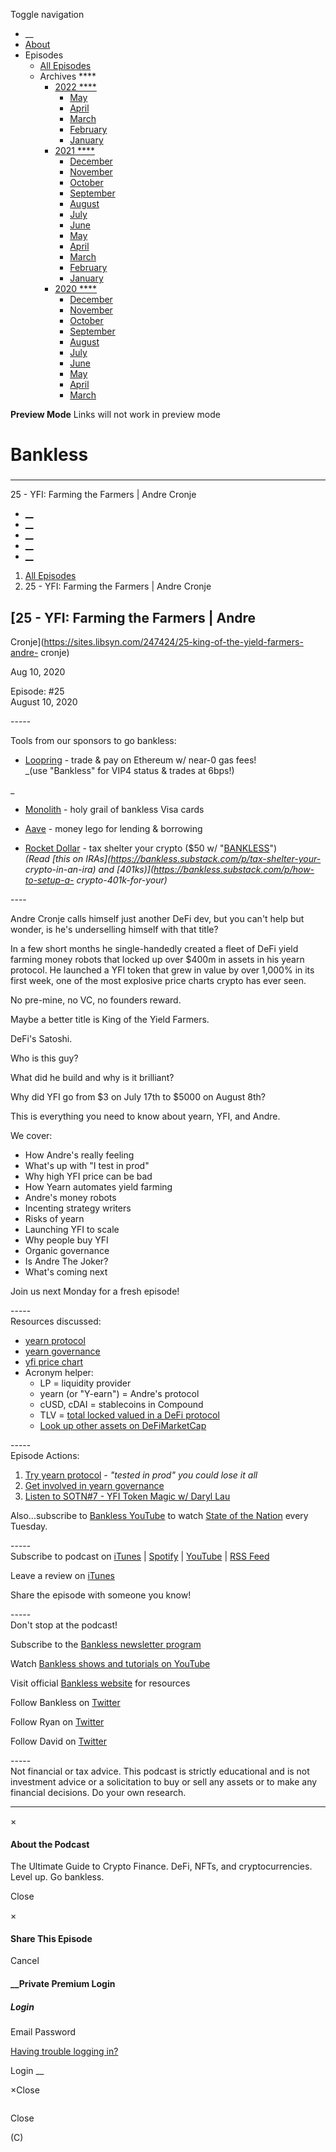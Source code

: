 Toggle navigation [](/247424 "Home Page")

  * __
  * [About]()
  * Episodes 
    * [All Episodes](/247424)
    * Archives ****
      * [2022 ****](/247424/2022)
        * [May](/247424/2022/05)
        * [April](/247424/2022/04)
        * [March](/247424/2022/03)
        * [February](/247424/2022/02)
        * [January](/247424/2022/01)
      * [2021 ****](/247424/2021)
        * [December](/247424/2021/12)
        * [November](/247424/2021/11)
        * [October](/247424/2021/10)
        * [September](/247424/2021/09)
        * [August](/247424/2021/08)
        * [July](/247424/2021/07)
        * [June](/247424/2021/06)
        * [May](/247424/2021/05)
        * [April](/247424/2021/04)
        * [March](/247424/2021/03)
        * [February](/247424/2021/02)
        * [January](/247424/2021/01)
      * [2020 ****](/247424/2020)
        * [December](/247424/2020/12)
        * [November](/247424/2020/11)
        * [October](/247424/2020/10)
        * [September](/247424/2020/09)
        * [August](/247424/2020/08)
        * [July](/247424/2020/07)
        * [June](/247424/2020/06)
        * [May](/247424/2020/05)
        * [April](/247424/2020/04)
        * [March](/247424/2020/03)

**Preview Mode** Links will not work in preview mode

# Bankless

###

* * *

25 - YFI: Farming the Farmers | Andre Cronje

  * [__](http://twitter.com/banklesshq "Visit Us on Twitter")
  * [__](mailto:ryan@mythos.capital "Email This Podcast")
  * [__](http://feeds.libsyn.com/247424/rss "Subscribe to RSS Feed")
  * [__](https://podcasts.apple.com/us/podcast/bankless/id1499409058?ls=1 "Listen on Apple Podcasts")
  * [__](https://open.spotify.com/show/41TNnXSv5ExcQSzEGLlGhy "Listen on Spotify")

  1. [All Episodes](/247424)
  2. 25 - YFI: Farming the Farmers | Andre Cronje

## [25 - YFI: Farming the Farmers | Andre
Cronje](https://sites.libsyn.com/247424/25-king-of-the-yield-farmers-andre-
cronje)

Aug 10, 2020

Episode: #25  
August 10, 2020

\-----

Tools from our sponsors to go bankless:

  * [Loopring](https://bankless.cc/loopring-VIP) \- trade & pay on Ethereum w/ near-0 gas fees!  
_(use "Bankless" for VIP4 status & trades at 6bps!)  
  
_

  * [Monolith](https://bankless.cc/3e2TG4E) \- holy grail of bankless Visa cards  
  

  * [Aave](https://bankless.cc/aave) \- money lego for lending & borrowing  
  

  * [Rocket Dollar](https://bankless.cc/2C57MVW) \- tax shelter your crypto ($50 w/ "[BANKLESS](https://bankless.cc/2C57MVW)")  
_(Read  [this on IRAs](https://bankless.substack.com/p/tax-shelter-your-
crypto-in-an-ira) and [401ks)](https://bankless.substack.com/p/how-to-setup-a-
crypto-401k-for-your)_

\----

Andre Cronje calls himself just another DeFi dev, but you can't help but
wonder, is he's underselling himself with that title?

In a few short months he single-handedly created a fleet of DeFi yield farming
money robots that locked up over $400m in assets in his yearn protocol. He
launched a YFI token that grew in value by over 1,000% in its first week, one
of the most explosive price charts crypto has ever seen.

No pre-mine, no VC, no founders reward.

Maybe a better title is King of the Yield Farmers.

DeFi's Satoshi.  

Who is this guy?

What did he build and why is it brilliant?

Why did YFI go from $3 on July 17th to $5000 on August 8th?

This is everything you need to know about yearn, YFI, and Andre.

We cover:

  * How Andre's really feeling
  * What's up with "I test in prod"
  * Why high YFI price can be bad
  * How Yearn automates yield farming
  * Andre's money robots
  * Incenting strategy writers
  * Risks of yearn
  * Launching YFI to scale
  * Why people buy YFI
  * Organic governance
  * Is Andre The Joker?
  * What's coming next

Join us next Monday for a fresh episode!

\-----  
Resources discussed:

  * [yearn protocol](https://yearn.finance/)
  * [yearn governance](https://gov.yearn.finance/)
  * [yfi price chart](https://www.coingecko.com/en/coins/yearn-finance)
  * Acronym helper: 
    * LP = liquidity provider
    * yearn (or "Y-earn") = Andre's protocol
    * cUSD, cDAI = stablecoins in Compound
    * TLV = [total locked valued in a DeFi protocol](https://defipulse.com/)
    * [Look up other assets on DeFiMarketCap](https://defimarketcap.io/)

\-----  
Episode Actions:

  1. [Try yearn protocol](https://yearn.finance/) _\- "tested in prod" you could lose it all_
  2. [Get involved in yearn governance](https://gov.yearn.finance/)
  3. [ Listen to SOTN#7 - YFI Token Magic w/ Daryl Lau](http://podcast.banklesshq.com/sotn7-explosive-special-guest-daryl-lau-yfi-token-magic-eth-pumped-defi-risk)

Also...subscribe to [Bankless YouTube](https://www.youtube.com/c/bankless) to
watch [State of the
Nation](https://www.youtube.com/playlist?list=PLmkdAgtxf3ahHup7h1dxjs0SNwCSGdjVb)
every Tuesday.

\-----  
Subscribe to podcast on
[iTunes](https://podcasts.apple.com/us/podcast/bankless/id1499409058) |
[Spotify](https://open.spotify.com/show/41TNnXSv5ExcQSzEGLlGhy) |
[YouTube](https://www.youtube.com/c/bankless) | [RSS
Feed](http://podcast.banklesshq.com/)

Leave a review on
[iTunes](https://podcasts.apple.com/us/podcast/bankless/id1499409058)

Share the episode with someone you know!

\-----  
Don't stop at the podcast!

Subscribe to the [Bankless newsletter program](http://bankless.substack.com/)

Watch [Bankless shows and tutorials on
YouTube](https://www.youtube.com/c/bankless)

Visit official [Bankless website](http://banklesshq.com/) for resources

Follow Bankless on [Twitter](https://twitter.com/BanklessHQ)

Follow Ryan on [Twitter](https://twitter.com/ryansadams)

Follow David on [Twitter](https://twitter.com/TrustlessState)

\-----  
Not financial or tax advice. This podcast is strictly educational and is not
investment advice or a solicitation to buy or sell any assets or to make any
financial decisions.  Do your own research.

* * *

×

#### About the Podcast

The Ultimate Guide to Crypto Finance. DeFi, NFTs, and cryptocurrencies. Level
up. Go bankless.

Close

×

#### Share This Episode

Cancel

#### __Private Premium Login

##### Login

Email Password

[Having trouble logging in?](')

Login __

×Close

![]()

Close

(C)

